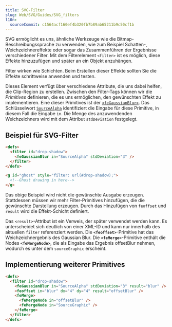 ```yaml
---
title: SVG-Filter
slug: Web/SVG/Guides/SVG_filters
l10n:
  sourceCommit: c1564acf160ef4b320fb7b89ab65211b9c50cf1b
---
```


SVG ermöglicht es uns, ähnliche Werkzeuge wie die Bitmap-Beschreibungssprache zu verwenden, wie zum Beispiel Schatten-, Weichzeichnereffekte oder sogar das Zusammenführen der Ergebnisse verschiedener Filter. Mit dem Filterelement `<filter>` ist es möglich, diese Effekte hinzuzufügen und später an ein Objekt anzuhängen.

Filter wirken wie Schichten. Beim Erstellen dieser Effekte sollten Sie die Effekte schrittweise anwenden und testen.

Dieses Element verfügt über verschiedene Attribute, die uns dabei helfen, die Clip-Region zu erstellen. Zwischen den Filter-Tags können wir die _Primitives_ definieren, die es uns ermöglichen, den gewünschten Effekt zu implementieren. Eine dieser Primitives ist der [`<feGaussianBlur>`](/de/docs/Web/SVG/Reference/Element/feGaussianBlur). Das Schlüsselwort [`SourceAlpha`](https://drafts.fxtf.org/filter-effects/#attr-valuedef-in-sourcealpha) identifiziert die Eingabe für diese Primitive, in diesem Fall die Eingabe `in`. Die Menge des anzuwendenden Weichzeichners wird mit dem Attribut `stdDeviation` festgelegt.

## Beispiel für SVG-Filter

```html
<defs>
  <filter id="drop-shadow">
    <feGaussianBlur in="SourceAlpha" stdDeviation="3" />
  </filter>
</defs>

<g id="ghost" style="filter: url(#drop-shadow);">
  <!--Ghost drawing in here-->
</g>
```

Das obige Beispiel wird nicht die gewünschte Ausgabe erzeugen. Stattdessen müssen wir mehr Filter-Primitives hinzufügen, die die gewünschte Darstellung erzeugen. Durch das Hinzufügen von `feoffset` und `result` wird die Effekt-Schicht definiert.

Das `<result>`-Attribut ist ein Verweis, der später verwendet werden kann. Es unterscheidet sich deutlich von einer XML-ID und kann nur innerhalb des aktuellen `filter` referenziert werden. Die **`<feoffset>`**-Primitive hat das Weichzeichnergebnis des Gaussian Blur. Die **`<feMerge>`**-Primitive enthält die Nodes **`<feMergeNode>`**, die als Eingabe das Ergebnis offsetBlur nehmen, wodurch es unter dem `sourceGraphic` erscheint.

## Implementierung weiterer Primitives

```html
<defs>
  <filter id="drop-shadow">
    <feGaussianBlur in="SourceAlpha" stdDeviation="3" result="blur" />
    <feoffset in="blur" dx="4" dy="4" result="offsetBlur" />
    <feMerge>
      <feMergeNode in="offsetBlur" />
      <feMergeNode in="SourceGraphic" />
    </feMerge>
  </filter>
</defs>
```
